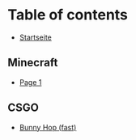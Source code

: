 # Table of contents

* [Startseite](README.md)

## Minecraft

* [Page 1](minecraft/page-1.md)

## CSGO

* [Bunny Hop (fast)](csgo/bunny-hop-fast.md)
